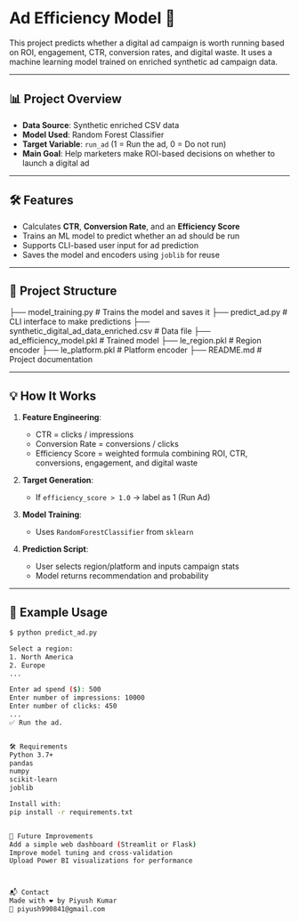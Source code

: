 # Ad Efficiency Model 🚀

This project predicts whether a digital ad campaign is worth running based on ROI, engagement, CTR, conversion rates, and digital waste. It uses a machine learning model trained on enriched synthetic ad campaign data.

---

## 📊 Project Overview

- **Data Source**: Synthetic enriched CSV data
- **Model Used**: Random Forest Classifier
- **Target Variable**: `run_ad` (1 = Run the ad, 0 = Do not run)
- **Main Goal**: Help marketers make ROI-based decisions on whether to launch a digital ad

---

## 🛠️ Features

- Calculates **CTR**, **Conversion Rate**, and an **Efficiency Score**
- Trains an ML model to predict whether an ad should be run
- Supports CLI-based user input for ad prediction
- Saves the model and encoders using `joblib` for reuse

---

## 📁 Project Structure

├── model_training.py # Trains the model and saves it 
├── predict_ad.py # CLI interface to make predictions 
├── synthetic_digital_ad_data_enriched.csv # Data file 
├── ad_efficiency_model.pkl # Trained model 
├── le_region.pkl # Region encoder 
├── le_platform.pkl # Platform encoder 
├── README.md # Project documentation


---

## 💡 How It Works

1. **Feature Engineering**:  
   - CTR = clicks / impressions  
   - Conversion Rate = conversions / clicks  
   - Efficiency Score = weighted formula combining ROI, CTR, conversions, engagement, and digital waste

2. **Target Generation**:  
   - If `efficiency_score > 1.0` → label as 1 (Run Ad)

3. **Model Training**:  
   - Uses `RandomForestClassifier` from `sklearn`

4. **Prediction Script**:  
   - User selects region/platform and inputs campaign stats  
   - Model returns recommendation and probability

---

## 🧪 Example Usage

```bash
$ python predict_ad.py

Select a region:
1. North America
2. Europe
...

Enter ad spend ($): 500
Enter number of impressions: 10000
Enter number of clicks: 450
...
✅ Run the ad.


🛠 Requirements
Python 3.7+
pandas
numpy
scikit-learn
joblib

Install with:
pip install -r requirements.txt


🔮 Future Improvements
Add a simple web dashboard (Streamlit or Flask)
Improve model tuning and cross-validation
Upload Power BI visualizations for performance



📬 Contact
Made with ❤️ by Piyush Kumar
📧 piyush990841@gmail.com







